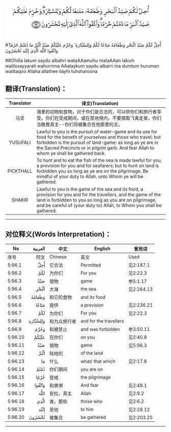 ![005:096](images/005_096.gif)

#أُحِلَّ لَكُمْ صَيْدُ الْبَحْرِ وَطَعَامُهُ مَتَاعًا لَكُمْ وَلِلسَّيَّارَةِ ۖ وَحُرِّمَ عَلَيْكُمْ صَيْدُ الْبَرِّ مَا دُمْتُمْ حُرُمًا ۗ وَاتَّقُوا اللَّهَ الَّذِي إِلَيْهِ تُحْشَرُونَ 

##Ohilla lakum saydu albahri wataAAamuhu mataAAan lakum walilssayyarati wahurrima AAalaykum saydu albarri ma dumtum huruman waittaqoo Allaha allathee ilayhi tuhsharoona 

## 翻译(Translation)：

| Translator | 译文(Translation)                                            |
| :--------: | ------------------------------------------------------------ |
|    马坚    | 海里的动物和食物，对于你们是合法的，可以供你们和旅行者享受。你们在受戒期间，或在禁地境内，不要猎取飞禽走兽，你们当敬畏真主--你们将被集合在他那里的主。 |
|  YUSUFALI  | Lawful to you is the pursuit of water-game and its use for food for the benefit of yourselves and those who travel; but forbidden is the pursuit of land-game: as long as ye are in the Sacred Precincts or in pilgrim garb. And fear Allah to whom ye shall be gathered back. |
| PICKTHALL  | To hunt and to eat the fish of the sea is made lawful for you, a provision for you and for seafarers; but to hunt on land is forbidden you so long as ye are on the pilgrimage. Be mindful of your duty to Allah, unto Whom ye will be gathered. |
|   SHAKIR   | Lawful to you is the game of the sea and its food, a provision for you and for the travellers, and the game of the land is forbidden to you so long as you are on pilgrimage, and be careful of (your duty to) Allah, to Whom you shall be gathered. |

---

## 对位释义(Words Interpretation)：

| No   | العربية | 中文    | English | 曾用词 |
| ---- | ------: | ------- | ------- | ------ |
| 序号 |    阿文 | Chinese | 英文    | Used   |
| 5:96.1  | أُحِلَّ      | 它合法       | Permitted              | 见2:187.1  |
| 5:96.2  | لَكُمْ      | 为你们       | For you                | 见2:22.3   |
| 5:96.3  | صَيْدُ      | 猎物         | game                   | 参5:1.17   |
| 5:96.4  | الْبَحْرِ    | 大海         | the sea                | 见2:264.13 |
| 5:96.5  | وَطَعَامُهُ   | 和它的食物   | and its food           |            |
| 5:96.6  | مَتَاعًا    | 提供         | a provision            | 见2:236.21 |
| 5:96.7  | لَكُمْ      | 为你们       | For you                | 见2:22.3   |
| 5:96.8  | وَلِلسَّيَّارَةِ | 和为众旅行者 | and for the travellers |            |
| 5:96.9  | وَحُرِّمَ     | 和被禁止     | and was forbidden      | 参3:50.11  |
| 5:96.10 | عَلَيْكُمْ    | 在你们       | on you                 | 见2:40.8   |
| 5:96.11 | صَيْدُ      | 猎物         | game                   | 见5:96.3   |
| 5:96.12 | الْبَرِّ     | 陆地的       | of the land            |            |
| 5:96.13 | مَا       | 什么         | what/ that which       | 见2:17.8   |
| 5:96.14 | دُمْتُمْ     | 你们期间     | you are on             |            |
| 5:96.15 | حُرُمًا     | 受戒         | the pilgrimage         |            |
| 5:96.16 | وَاتَّقُوا   | 和畏惧       | And fear               | 见2:48.1   |
| 5:96.17 | اللَّهَ     | 安拉，真主   | Allah                  | 见2:9.2    |
| 5:96.18 | الَّذِي     | 谁，那些     | those who              | 见2:6.2    |
| 5:96.19 | إِلَيْهِ     | 至他         | to him                 | 见2:28.12  |
| 5:96.20 | تُحْشَرُونَ   | 被集合       | be gathered            | 见2:203.25 |

---
